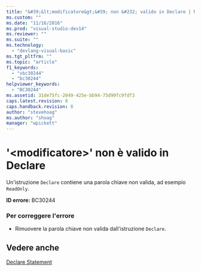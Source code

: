 ```yaml
---
title: "&#39;&lt;modificatore&gt;&#39; non &#232; valido in Declare | Microsoft Docs"
ms.custom: ""
ms.date: "11/16/2016"
ms.prod: "visual-studio-dev14"
ms.reviewer: ""
ms.suite: ""
ms.technology: 
  - "devlang-visual-basic"
ms.tgt_pltfrm: ""
ms.topic: "article"
f1_keywords: 
  - "vbc30244"
  - "bc30244"
helpviewer_keywords: 
  - "BC30244"
ms.assetid: 31de75fc-2049-425e-bb94-75d99fc9fdf3
caps.latest.revision: 8
caps.handback.revision: 8
author: "stevehoag"
ms.author: "shoag"
manager: "wpickett"
---
```

# &#39;&lt;modificatore&gt;&#39; non &#232; valido in Declare
Un'istruzione `Declare` contiene una parola chiave non valida, ad esempio `ReadOnly`.  
  
 **ID errore:** BC30244  
  
### Per correggere l'errore  
  
-   Rimuovere la parola chiave non valida dall'istruzione `Declare`.  
  
## Vedere anche  
 [Declare Statement](/dotnet/visual-basic/language-reference/statements/declare-statement)